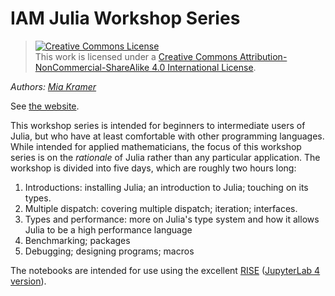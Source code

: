 # IAM Julia Workshop Series

> <a rel="license" href="http://creativecommons.org/licenses/by-nc-sa/4.0/"><img alt="Creative Commons License" style="border-width:0" src="https://i.creativecommons.org/l/by-nc-sa/4.0/88x31.png" /></a><br />This work is licensed under a <a rel="license" href="http://creativecommons.org/licenses/by-nc-sa/4.0/">Creative Commons Attribution-NonCommercial-ShareAlike 4.0 International License</a>.

_Authors: [Mia Kramer](https://github.com/miakramer)_

See [the website](https://mpf-optimization-laboratory.github.io/julia-workshop/).

This workshop series is intended for beginners to intermediate users of Julia, but who have at least comfortable with other programming languages. While intended for applied mathematicians, the focus of this workshop series is on the _rationale_ of Julia rather than any particular application. The workshop is divided into five days, which are roughly two hours long:

1. Introductions: installing Julia; an introduction to Julia; touching on its types.
2. Multiple dispatch: covering multiple dispatch; iteration; interfaces.
3. Types and performance: more on Julia's type system and how it allows Julia to be a high performance language
4. Benchmarking; packages
5. Debugging; designing programs; macros

The notebooks are intended for use using the excellent [RISE](https://rise.readthedocs.io/en/stable/) ([JupyterLab 4 version](https://github.com/jupyterlab-contrib/rise)).
